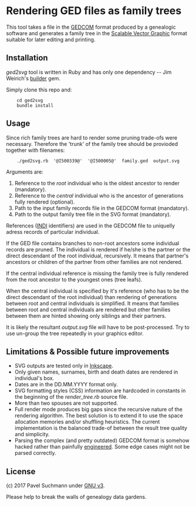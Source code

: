 
# Rendering GED files as family trees 

This tool takes a file in the [GEDCOM](https://en.wikipedia.org/wiki/GEDCOM) format produced by a genealogic software 
and generates a family tree in the [Scalable Vector Graphic](https://en.wikipedia.org/wiki/Scalable_Vector_Graphics)
format suitable for later editing and printing.

## Installation

_ged2svg_ tool is written in Ruby and has only one dependency -- 
Jim Weirich's [builder](https://github.com/jimweirich/builder) gem.

Simply clone this repo and:

        cd ged2svg
        bundle install

## Usage

Since rich family trees are hard to render some pruning trade-ofs were necessary. Therefore the 'trunk' of the family
tree should be provioded together with filenames:

        ./ged2svg.rb  '@I500339@'  '@I500005@'  family.ged  output.svg

Arguments are:
1. Reference to the _root_ individual who is the oldest ancestor to render (mandatory).
2. Reference to the _central_ individual who is the ancestor of generations fully rendered (optional).
3. Path to the input family records file in the GEDCOM format (mandatory).
4. Path to the output family tree file in the SVG format (mandatory).

References ([INDI](http://homepages.rootsweb.ancestry.com/~pmcbride/gedcom/55gcch2.htm#XREF:INDI) identifiers) are used 
in the GEDCOM file to uniquelly adress records of particular individual.

If the GED file contains branches to non-root ancestors some individual records are pruned. The individual is rendered 
if he/she is the partner or the direct descendant of the root individual, recursively. It means that partner's ancestors 
or children of the partner from other families are not rendered.

If the central individual reference is missing the family tree is fully rendered from the root ancestor to the youngest 
ones (tree leafs).

When the central individual is specified by it's reference (who has to be the direct descendant of the root individual) 
than rendering of generations between root and central individuals is simplified. It means that families between root 
and central individuals are rendered but other families between them are hinted showing only siblings and their 
partners.

It is likely the resultant _output.svg_ file will have to be post-processed. Try to use un-group the tree repeatedly in 
your graphics editor.

## Limitations & Possible future improvements

* SVG outputs are tested only in [Inkscape](https://inkscape.org/en/).
* Only given names, surnames, birth and death dates are rendered in individual's box.
* Dates are in the DD.MM.YYYY format only.
* SVG formatting styles (CSS) information are hardcoded in constants in the beginning of the _render_tree.rb_ source 
file.
* More than two spouses are not supported.
* Full render mode produces big gaps since the recursive nature of the rendering algorithm. The best solution is to 
extend it to use the space allocation memories and/or shuffling heuristics. The current implementation is the balanced 
trade-of between the result tree quality and simplicity.
* Parsing the complex (and pretty outdated) GEDCOM format is somehow hacked rather than painfully 
[engineered](https://github.com/rbur004/gedcom). Some edge cases might not be parsed correctly.

## License

(c) 2017 Pavel Suchmann under [GNU v3](https://www.gnu.org/licenses/gpl-3.0.en.html).

Please help to break the walls of genealogy data gardens.
